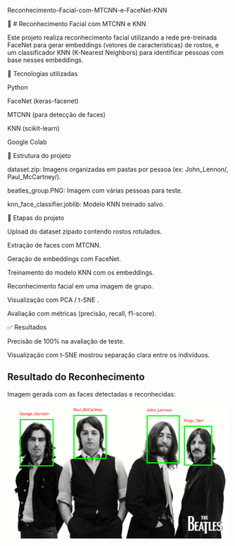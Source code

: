 Reconhecimento-Facial-com-MTCNN-e-FaceNet-KNN
 

🧠 # Reconhecimento Facial com MTCNN e KNN

Este projeto realiza reconhecimento facial utilizando a rede pré-treinada FaceNet para gerar embeddings (vetores de características) de rostos, e um classificador KNN (K-Nearest Neighbors) para identificar pessoas com base nesses embeddings.

🔧 Tecnologias utilizadas

Python

FaceNet (keras-facenet)

MTCNN (para detecção de faces)

KNN (scikit-learn)

Google Colab

📁 Estrutura do projeto

dataset.zip: Imagens organizadas em pastas por pessoa (ex: John_Lennon/, Paul_McCartney/).


beatles_group.PNG: Imagem com várias pessoas para teste.


knn_face_classifier.joblib: Modelo KNN treinado salvo.


🚀 Etapas do projeto

Upload do dataset zipado contendo rostos rotulados.

Extração de faces com MTCNN.

Geração de embeddings com FaceNet.

Treinamento do modelo KNN com os embeddings.

Reconhecimento facial em uma imagem de grupo.

Visualização com PCA / t-SNE .

Avaliação com métricas (precisão, recall, f1-score).

✅ Resultados

Precisão de 100% na avaliação de teste.

Visualização com t-SNE mostrou separação clara entre os indivíduos.

## Resultado do Reconhecimento

Imagem gerada com as faces detectadas e reconhecidas:

![Resultado do Reconhecimento](grupo_reconhecido.png)

